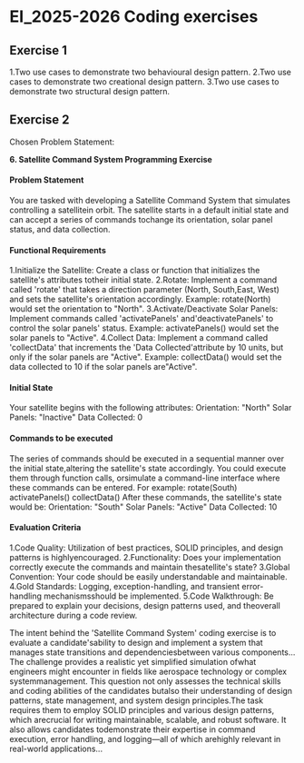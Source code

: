 # EI_2025-2026 Coding exercises

## Exercise 1 
1.Two use cases to demonstrate two behavioural design pattern.
2.Two use cases to demonstrate two creational design pattern. 
3.Two use cases to demonstrate two structural design pattern.


## Exercise 2
Chosen Problem Statement:

**6. Satellite Command System Programming Exercise**
#### Problem Statement
You are tasked with developing a Satellite Command System that simulates controlling a satellitein orbit. The satellite starts in a default initial state and can accept a series of commands tochange its orientation, solar panel status, and data collection.

#### Functional Requirements
1.Initialize the Satellite: Create a class or function that initializes the satellite's attributes totheir initial state.
2.Rotate: Implement a command called 'rotate' that takes a direction parameter (North, South,East, West) and sets the satellite's orientation accordingly.
Example:
rotate(North)
would set the orientation to "North".
3.Activate/Deactivate Solar Panels: Implement commands called 'activatePanels' and'deactivatePanels' to control the solar panels' status.
Example:
activatePanels()
would set the solar panels to "Active".
4.Collect Data: Implement a command called 'collectData' that increments the 'Data Collected'attribute by 10 units, but only if the solar panels are "Active".
Example:
collectData()
would set the data collected to 10 if the solar panels are"Active".

#### Initial State
Your satellite begins with the following attributes:
Orientation: "North"
Solar Panels: "Inactive"
Data Collected: 0
#### Commands to be executed
The series of commands should be executed in a sequential manner over the initial state,altering the satellite's state accordingly. You could execute them through function calls, orsimulate a command-line interface where these commands can be entered.
For example:
rotate(South)
activatePanels()
collectData()
After these commands, the satellite's state would be:
Orientation: "South"
Solar Panels: "Active"
Data Collected: 10
#### Evaluation Criteria
1.Code Quality: Utilization of best practices, SOLID principles, and design patterns is highlyencouraged.
2.Functionality: Does your implementation correctly execute the commands and maintain thesatellite's state?
3.Global Convention: Your code should be easily understandable and maintainable.
4.Gold Standards: Logging, exception-handling, and transient error-handling mechanismsshould be implemented.
5.Code Walkthrough: Be prepared to explain your decisions, design patterns used, and theoverall architecture during a code review.

The intent behind the 'Satellite Command System' coding exercise is to evaluate a candidate'sability to design and implement a system that manages state transitions and dependenciesbetween various components... The challenge provides a realistic yet simplified simulation ofwhat engineers might encounter in fields like aerospace technology or complex systemmanagement.
This question not only assesses the technical skills and coding abilities of the candidates butalso their understanding of design patterns, state management, and system design principles.The task requires them to employ SOLID principles and various design patterns, which arecrucial for writing maintainable, scalable, and robust software. It also allows candidates todemonstrate their expertise in command execution, error handling, and logging—all of which arehighly relevant in real-world applications...

